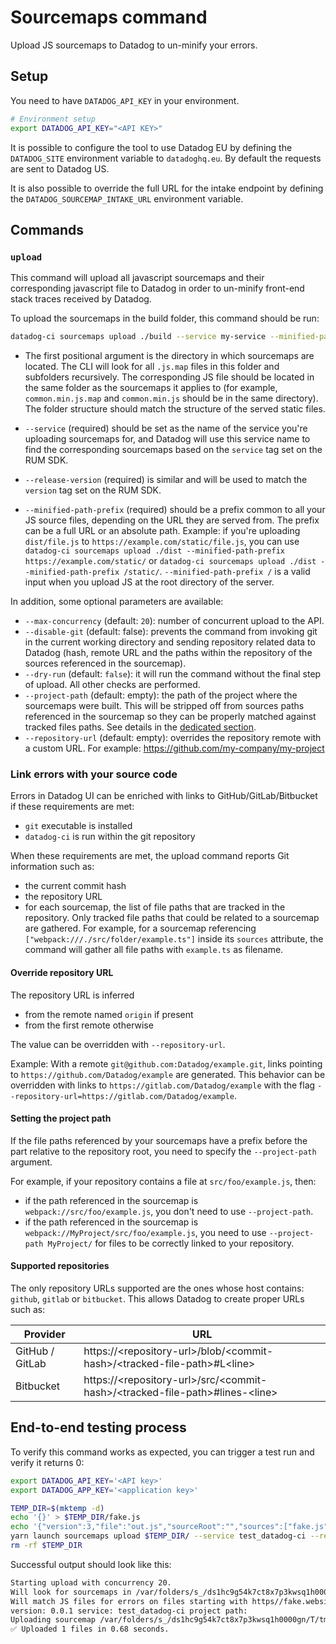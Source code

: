 # Sourcemaps command

Upload JS sourcemaps to Datadog to un-minify your errors.

## Setup

You need to have `DATADOG_API_KEY` in your environment.

```bash
# Environment setup
export DATADOG_API_KEY="<API KEY>"
```

It is possible to configure the tool to use Datadog EU by defining the `DATADOG_SITE` environment variable to `datadoghq.eu`. By default the requests are sent to Datadog US.

It is also possible to override the full URL for the intake endpoint by defining the `DATADOG_SOURCEMAP_INTAKE_URL` environment variable.

## Commands

### `upload`

This command will upload all javascript sourcemaps and their corresponding javascript file to Datadog in order to un-minify front-end stack traces received by Datadog.

To upload the sourcemaps in the build folder, this command should be run:

```bash
datadog-ci sourcemaps upload ./build --service my-service --minified-path-prefix https://static.datadog.com --release-version 1.234
```

* The first positional argument is the directory in which sourcemaps are located. The CLI will look for all `.js.map` files in this folder and subfolders recursively. The corresponding JS file should be located in the same folder as the sourcemaps it applies to (for example, `common.min.js.map` and `common.min.js` should be in the same directory).
The folder structure should match the structure of the served static files.

* `--service` (required) should be set as the name of the service you're uploading sourcemaps for, and Datadog will use this service name to find the corresponding sourcemaps based on the `service` tag set on the RUM SDK.

* `--release-version` (required) is similar and will be used to match the `version` tag set on the RUM SDK.

* `--minified-path-prefix` (required) should be a prefix common to all your JS source files, depending on the URL they are served from. The prefix can be a full URL or an absolute path.
Example: if you're uploading `dist/file.js` to `https://example.com/static/file.js`, you can use `datadog-ci sourcemaps upload ./dist --minified-path-prefix https://example.com/static/` or `datadog-ci sourcemaps upload ./dist --minified-path-prefix /static/`.
`--minified-path-prefix /` is a valid input when you upload JS at the root directory of the server.

In addition, some optional parameters are available:

* `--max-concurrency` (default: `20`): number of concurrent upload to the API.
* `--disable-git` (default: false): prevents the command from invoking git in the current working directory and sending repository related data to Datadog (hash, remote URL and the paths within the repository of the sources referenced in the sourcemap).
* `--dry-run` (default: `false`): it will run the command without the final step of upload. All other checks are performed.
* `--project-path` (default: empty): the path of the project where the sourcemaps were built. This will be stripped off from sources paths referenced in the sourcemap so they can be properly matched against tracked files paths. See details in the [dedicated section](#setting-the-project-path).
* `--repository-url` (default: empty): overrides the repository remote with a custom URL. For example: https://github.com/my-company/my-project

### Link errors with your source code

Errors in Datadog UI can be enriched with links to GitHub/GitLab/Bitbucket if these requirements are met:
- `git` executable is installed
- `datadog-ci` is run within the git repository

When these requirements are met, the upload command reports Git information such as:
- the current commit hash
- the repository URL
- for each sourcemap, the list of file paths that are tracked in the repository. Only tracked file paths that could be related to a sourcemap are gathered.
For example, for a sourcemap referencing `["webpack:///./src/folder/example.ts"]` inside its `sources` attribute, the command will gather all file paths with `example.ts` as filename.

#### Override repository URL

The repository URL is inferred
- from the remote named `origin` if present
- from the first remote otherwise

The value can be overridden with `--repository-url`.

Example: With a remote `git@github.com:Datadog/example.git`, links pointing to `https://github.com/Datadog/example` are generated.
This behavior can be overridden with links to `https://gitlab.com/Datadog/example` with the flag `--repository-url=https://gitlab.com/Datadog/example`.

#### Setting the project path

If the file paths referenced by your sourcemaps have a prefix before the part relative to the repository root, you need to specify the `--project-path` argument.

For example, if your repository contains a file at `src/foo/example.js`, then:
  - if the path referenced in the sourcemap is `webpack://src/foo/example.js`, you don't need to use `--project-path`.
  - if the path referenced in the sourcemap is `webpack://MyProject/src/foo/example.js`, you need to use `--project-path MyProject/` for files to be correctly linked to your repository.

#### Supported repositories

The only repository URLs supported are the ones whose host contains: `github`, `gitlab` or `bitbucket`. This allows Datadog to create proper URLs such as:

| Provider  | URL |
| --- | --- |
| GitHub / GitLab  | https://\<repository-url\>/blob/\<commit-hash\>/\<tracked-file-path\>#L\<line\> |
| Bitbucket | https://\<repository-url\>/src/\<commit-hash\>/\<tracked-file-path\>#lines-\<line\>  |

## End-to-end testing process

To verify this command works as expected, you can trigger a test run and verify it returns 0:

```bash
export DATADOG_API_KEY='<API key>'
export DATADOG_APP_KEY='<application key>'

TEMP_DIR=$(mktemp -d)
echo '{}' > $TEMP_DIR/fake.js
echo '{"version":3,"file":"out.js","sourceRoot":"","sources":["fake.js"],"names":["src"],"mappings":"AAgBC"}' > $TEMP_DIR/fake.js.map
yarn launch sourcemaps upload $TEMP_DIR/ --service test_datadog-ci --release-version 0.0.1 --minified-path-prefix https//fake.website
rm -rf $TEMP_DIR
```

Successful output should look like this:

```bash
Starting upload with concurrency 20.
Will look for sourcemaps in /var/folders/s_/ds1hc9g54k7ct8x7p3kwsq1h0000gn/T/tmp.fqWhNgGdn6/
Will match JS files for errors on files starting with https//fake.website
version: 0.0.1 service: test_datadog-ci project path:
Uploading sourcemap /var/folders/s_/ds1hc9g54k7ct8x7p3kwsq1h0000gn/T/tmp.fqWhNgGdn6/fake.js.map for JS file available at https//fake.website/fake.js
✅ Uploaded 1 files in 0.68 seconds.
```
